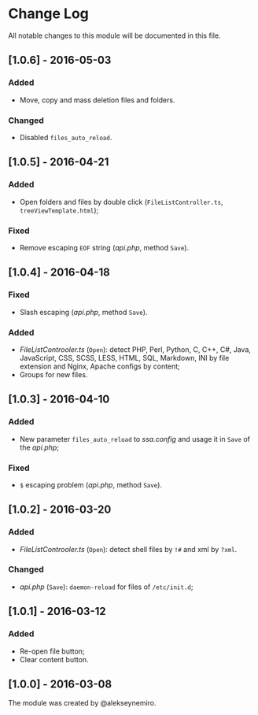 # Change Log

All notable changes to this module will be documented in this file.

## [1.0.6] - 2016-05-03
### Added
- Move, copy and mass deletion files and folders.

### Changed
- Disabled `files_auto_reload`.

## [1.0.5] - 2016-04-21
### Added
- Open folders and files by double click (`FileListController.ts`, `treeViewTemplate.html`);

### Fixed
- Remove escaping `EOF` string (*api.php*, method `Save`).

## [1.0.4] - 2016-04-18
### Fixed
- Slash escaping (*api.php*, method `Save`).

### Added
- *FileListControoler.ts* (`Open`): detect PHP, Perl, Python, 
  C, C++, C#, Java, JavaScript, CSS, SCSS, LESS, HTML, 
  SQL, Markdown, INI by file extension 
  and Nginx, Apache configs by content;
- Groups for new files.

## [1.0.3] - 2016-04-10
### Added
- New parameter `files_auto_reload` to *ssa.config* 
  and usage it in `Save` of the *api.php*;

### Fixed
- `$` escaping problem (*api.php*, method `Save`).

## [1.0.2] - 2016-03-20
### Added
- *FileListControoler.ts* (`Open`): detect shell files by `!#` and xml by `?xml`.

### Changed
- *api.php* (`Save`): `daemon-reload` for files of `/etc/init.d`;

## [1.0.1] - 2016-03-12
### Added
- Re-open file button;
- Clear content button.

## [1.0.0] - 2016-03-08
The module was created by @alekseynemiro.